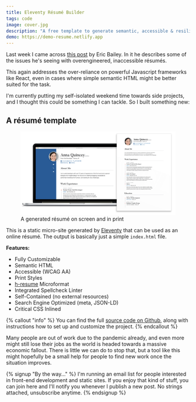 ```yaml
---
title: Eleventy Résumé Builder
tags: code
image: cover.jpg
description: "A free template to generate semantic, accessible & resilient résumés for the web and print."
demo: https://demo-resume.netlify.app
---
```


<p class="lead">Last week I came across <a href="https://ericwbailey.design/writing/how-to-not-make-a-resume-in-react.html">this post</a> by Eric Bailey. In it he describes some of the issues he's seeing with overengineered, inaccessible résumés.</p>

This again addresses the over-reliance on powerful Javascript frameworks like React, even in cases where simple semantic HTML might be better suited for the task.

I'm currently putting my self-isolated weekend time towards side projects, and I thought this could be something I can tackle. So I built something new:

## A résumé template

<figure class="extend">
    <a href="https://demo-resume.netlify.app"><img src="resume.png" alt=""></a>
    <figcaption>A generated résumé on screen and in print</figcaption>
</figure>

This is a static micro-site generated by [Eleventy](https://11ty.dev) that can be used as an online résumé. The output is basically just a simple `index.html` file.

__Features:__

* Fully Customizable
* Semantic HTML
* Accessible (WCAG AA) 
* Print Styles
* [h-resume](http://microformats.org/wiki/h-resume) Microformat
* Integrated Spellcheck Linter
* Self-Contained (no external resources)
* Search Engine Optimized (meta, JSON-LD)
* Critical CSS Inlined

{% callout "info" %}
You can find the full [source code on Github](https://github.com/maxboeck/resume), along with instructions how to set up and customize the project.
{% endcallout %}

Many people are out of work due to the pandemic already, and even more might still lose their jobs as the world is headed towards a massive economic fallout. There is little we can do to stop that, but a tool like this might hopefully be a small help for people to find new work once the situation improves.

{% signup "By the way..." %}
I'm running an email list for people interested in front-end development and static sites.
If you enjoy that kind of stuff, you can join here and I'll notify you whenever I publish a new post. No strings attached, unsubscribe anytime.
{% endsignup %}

